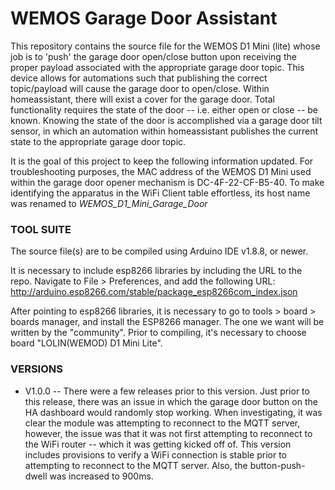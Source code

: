# WEMOS Garage Door Assistant #

This repository contains the source file for the WEMOS D1 Mini (lite) whose job is to 'push' the garage door open/close button upon receiving the proper payload associated with the appropriate garage door topic.  This device allows for automations such that publishing the correct topic/payload will cause the garage door to open/close.  Within homeassistant, there will exist a cover for the garage door.  Total functionality requires the state of the door -- i.e. either open or close -- be known.  Knowing the state of the door is accomplished via a garage door tilt sensor, in which an automation within homeassistant publishes the current state to the appropriate garage door topic. 

It is the goal of this project to keep the following information updated.  For troubleshooting purposes, the MAC address of the WEMOS D1 Mini used within the garage door opener mechanism is DC-4F-22-CF-B5-40.  To make identifying the apparatus in the WiFi Client table effortless, its host name was renamed to *WEMOS_D1_Mini_Garage_Door*

### TOOL SUITE ###

The source file(s) are to be compiled using Arduino IDE v1.8.8, or newer.    

It is necessary to include esp8266 libraries by including the URL to the repo.  Navigate to File > Preferences, and add the following URL: http://arduino.esp8266.com/stable/package_esp8266com_index.json

After pointing to esp8266 libraries, it is necessary to go to tools > board > boards manager, and install the ESP8266 manager.  The one we want will be written by the "community".    Prior to compiling, it's necessary to choose board "LOLIN(WEMOD) D1 Mini Lite".  

### VERSIONS ###
* V1.0.0 -- There were a few releases prior to this version.  Just prior to this release, there was an issue in which the garage door button on the HA dashboard would randomly stop working.  When investigating, it was clear the module was attempting to reconnect to the MQTT server, however, the issue was that it was not first attempting to reconnect to the WiFi router -- which it was getting kicked off of.  This version includes provisions to verify a WiFi connection is stable prior to attempting to reconnect to the MQTT server.  Also, the button-push-dwell was increased to 900ms.  